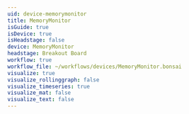 ```yaml
---
uid: device-memorymonitor
title: MemoryMonitor
isGuide: true
isDevice: true
isHeadstage: false
device: MemoryMonitor
headstage: Breakout Board
workflow: true
workflow_file: ~/workflows/devices/MemoryMonitor.bonsai
visualize: true
visualize_rollinggraph: false
visualize_timeseries: true
visualize_mat: false
visualize_text: false
---
```


